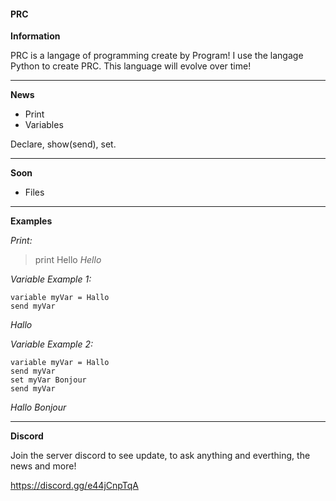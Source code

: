 #### PRC

__Information__

PRC is a langage of programming create by Program!
I use the langage Python to create PRC.
This language will evolve over time!



-------------------------------------------------



__News__

* Print
* Variables

Declare, show(send), set.



-------------------------------------------------



__Soon__
* Files



-------------------------------------------------



__Examples__

_Print:_
>print Hello
*Hello*



_Variable Example 1:_

    variable myVar = Hallo
    send myVar

*Hallo*


_Variable Example 2:_

    variable myVar = Hallo
    send myVar
    set myVar Bonjour
    send myVar

*Hallo*
*Bonjour*



-------------------------------------------------



__Discord__

Join the server discord to see update, to ask anything and everthing, the news and more!

https://discord.gg/e44jCnpTqA